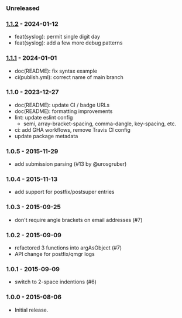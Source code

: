 
### Unreleased


### [1.1.2] - 2024-01-12

- feat(syslog): permit single digit day
- feat(syslog): add a few more debug patterns


### [1.1.1] - 2024-01-01

- doc(README): fix syntax example
- ci(publish.yml): correct name of main branch


### 1.1.0 - 2023-12-27

- doc(README): update CI / badge URLs
- doc(README): formatting improvements
- lint: update eslint config
    - semi, array-bracket-spacing, comma-dangle, key-spacing, etc.
- ci: add GHA workflows, remove Travis CI config
- update package metadata


### 1.0.5 - 2015-11-29

- add submission parsing (#13 by @urosgruber)


### 1.0.4 - 2015-11-13

- add support for postfix/postsuper entries


### 1.0.3 - 2015-09-25

- don't require angle brackets on email addresses (#7)


### 1.0.2 - 2015-09-09

- refactored 3 functions into argAsObject (#7)
- API change for postfix/qmgr logs


### 1.0.1 - 2015-09-09

- switch to 2-space indentions (#6)


### 1.0.0 - 2015-08-06

- Initial release.


[1.1.0]: https://github.com/msimerson/postfix-parser/releases/tag/1.1.0
[1.1.1]: https://github.com/msimerson/postfix-parser/releases/tag/1.1.1
[1.1.2]: https://github.com/msimerson/postfix-parser/releases/tag/1.1.2

